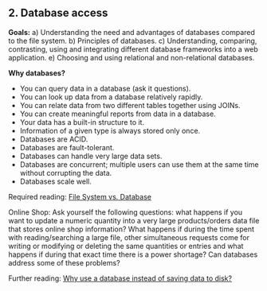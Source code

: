 ## 2. Database access
__Goals:__
a) Understanding the need and advantages of databases compared to the file system.
b) Principles of databases.
c) Understanding, comparing, contrasting, using and integrating different database frameworks into a web application.
e) Choosing and using relational and non-relational databases.

__Why databases?__
* You can query data in a database (ask it questions).
* You can look up data from a database relatively rapidly.
* You can relate data from two different tables together using JOINs.
* You can create meaningful reports from data in a database.
* Your data has a built-in structure to it.
* Information of a given type is always stored only once.
* Databases are ACID.
* Databases are fault-tolerant.
* Databases can handle very large data sets.
* Databases are concurrent; multiple users can use them at the same time without corrupting the data.
* Databases scale well.

Required reading: [File System vs. Database](https://dzone.com/articles/which-is-better-saving-files-in-database-or-in-fil)

Online Shop: Ask yourself the following questions: what happens if you want to update a numeric quantity into a very large products/orders data file that stores online shop information? What happens if during the time spent with reading/searching a large file, other simultaneous requests come for writing or modifying or deleting the same quantities or entries and what happens if during that exact time there is a power shortage? Can databases address some of these problems?

Further reading: [Why use a database instead of saving data to disk?](https://arstechnica.com/information-technology/2013/05/why-use-a-database-instead-of-just-saving-your-data-to-disk/)